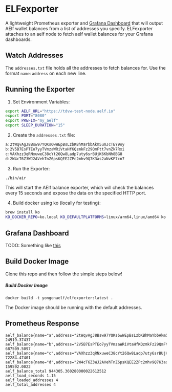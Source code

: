 # ELFexporter

A lightweight Prometheus exporter and [Grafana Dashboard](https://grafana.com/dashboards/6970) that will output AElf wallet balances from a list of addresses you specify. ELFexporter attaches to an aelf node to fetch aelf wallet balances for your Grafana dashboards.

## Watch Addresses
The `addresses.txt` file holds all the addresses to fetch balances for. Use the format `name:address` on each new line.

## Running the Exporter

1. Set Environment Variables:

```sh
export AELF_URL="https://tdvw-test-node.aelf.io"
export PORT="8080"
export PREFIX="my_aelf"
export SLEEP_DURATION="15"
```

2. Create the `addresses.txt` file:

```sh
a:2tWqvAgJ8Bsw97YQKs6wWEpBsLzbKBhMaYbbAkm5umJcTEY9oy
b:2V5B7EsPTEo7yyTVmzaWRiVtaHfKQzmkFz29QmFtt7vnZk7Rxi
c:VAXhzz3qRNxuweC38cYt26Qw8Ladp7uty6srBUjK6KbNh8BG8
d:2W4cT6Z3WJ2AVehTnZ6psKQEE2ZPc2mhv9Q7K3as2aNvKP7cn7
```

3. Run the Exporter:

```sh
./bin/air
```

This will start the AElf balance exporter, which will check the balances every 15 seconds and expose the data on the specified HTTP port.

4. Build docker using ko (locally for testing):

```sh
brew install ko
KO_DOCKER_REPO=ko.local KO_DEFAULTPLATFORMS=linux/arm64,linux/amd64 ko build .
```

## Grafana Dashboard
TODO: Something like [this](https://grafana.com/dashboards/6970)

## Build Docker Image
Clone this repo and then follow the simple steps below!

##### Build Docker Image
`docker build -t yongenaelf/elfexporter:latest .`

The Docker image should be running with the default addresses.

## Prometheus Response
```
aelf_balance{name="a",address="2tWqvAgJ8Bsw97YQKs6wWEpBsLzbKBhMaYbbAkm5umJcTEY9oy"} 24919.37437
aelf_balance{name="b",address="2V5B7EsPTEo7yyTVmzaWRiVtaHfKQzmkFz29QmFtt7vnZk7Rxi"} 687509.5097
aelf_balance{name="c",address="VAXhzz3qRNxuweC38cYt26Qw8Ladp7uty6srBUjK6KbNh8BG8"} 72284.47401
aelf_balance{name="d",address="2W4cT6Z3WJ2AVehTnZ6psKQEE2ZPc2mhv9Q7K3as2aNvKP7cn7"} 159592.0022
aelf_balance_total 944305.360280000022612512
aelf_load_seconds 1.15
aelf_loaded_addresses 4
aelf_total_addresses 4
```

